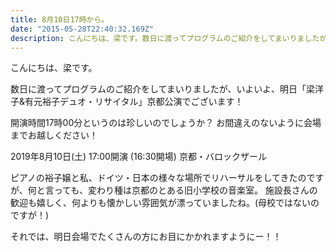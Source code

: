 ```yaml
---
title: 8月10日17時から。
date: "2015-05-28T22:40:32.169Z"
description: こんにちは、梁です。数日に渡ってプログラムのご紹介をしてまいりましたが、いよいよ、明日「梁洋子&有元裕子デュオ・リサイタル」京都公演でございます！開演時間17時00分というのは珍しいのでしょうか？お間違えのないように会場までお越しください！
---
```


こんにちは、梁です。

数日に渡ってプログラムのご紹介をしてまいりましたが、いよいよ、明日「梁洋子&有元裕子デュオ・リサイタル」京都公演でございます！

開演時間17時00分というのは珍しいのでしょうか？
お間違えのないように会場までお越しください！

2019年8月10日(土)
17:00開演 (16:30開場)
京都・バロックザール

ピアノの裕子嬢と私、ドイツ・日本の様々な場所でリハーサルをしてきたのですが、何と言っても、変わり種は京都のとある旧小学校の音楽室。
施設長さんの歓迎も嬉しく、何よりも懐かしい雰囲気が漂っていましたね。(母校ではないのですが！)

それでは、明日会場でたくさんの方にお目にかかれますようにー！！
